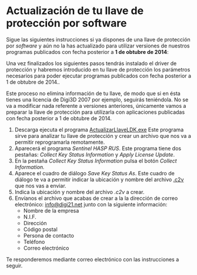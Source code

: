 # Actualización de tu llave de protección por software

Sigue las siguientes instrucciones si ya dispones de una llave de protección por _software_ y aún no la has actualizado para utilizar versiones de nuestros programas publicados con fecha posterior a **1 de obtubre de 2014**:  


Una vez finalizados los siguientes pasos tendrás instalado el driver de protección y habremos introducido en tu llave de protección los parámetros necesarios para poder ejecutar programas publicados con fecha posterior a 1 de obtubre de 2014._._

Este proceso no elimina información de tu llave, de modo que si en ésta tienes una licencia de Digi3D 2007 por ejemplo, seguirás teniéndola. No se va a modificar nada referente a versiones anteriores, únicamente vamos a preparar la llave de protección para utilizarla con aplicaciones publicadas con fecha posterior a 1 de obtubre de 2014.  


1. Descarga ejecuta el programa [ActualizarLlaveLDK.exe](http://digi21.blob.core.windows.net/download/ActualizarLlaveLDK.exe) Este programa sirve para analizar tu llave de protección y crear un archivo que nos va a permitir reprogramarla remotamente.
2. Aparecerá el programa _Sentinel HASP RUS_. Este programa tiene dos pestañas: _Collect Key Status Information_ y _Apply License Update_.
3. En la pestaña _Collect Key Status Information_ pulsa el botón _Collect Information._
4. Aparece el cuadro de diálogo _Save Key Status As_. Este cuadro de diálogo te va a permitir indicar la ubicación y nombre del archivo [.c2v]() que nos vas a enviar.
5. Indica la ubicación y nombre del archivo _.c2v_ a crear.
6. Envíanos el archivo que acabas de crear a la la dirección de correo electrónico: [info@digi21.net](mailto:info@digi21.net) junto con la siguiente información:
   * Nombre de la empresa
   * N.I.F.
   * Dirección
   * Código postal
   * Persona de contacto
   * Teléfono
   * Correo electrónico

Te responderemos mediante correo electrónico con las instrucciones a seguir.



